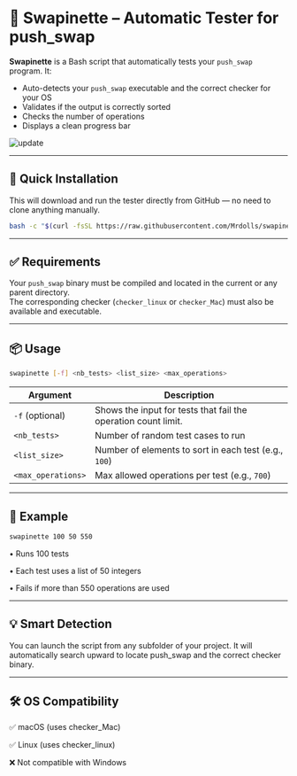 # 🧪 Swapinette – Automatic Tester for push_swap

**Swapinette** is a Bash script that automatically tests your `push_swap` program. It:
- Auto-detects your `push_swap` executable and the correct checker for your OS
- Validates if the output is correctly sorted
- Checks the number of operations
- Displays a clean progress bar

![update](https://github.com/user-attachments/assets/2ae3ac8d-163d-4bf1-b904-e96a2e56385e)

---

## 🚀 Quick Installation
This will download and run the tester directly from GitHub — no need to clone anything manually.
```bash
bash -c "$(curl -fsSL https://raw.githubusercontent.com/Mrdolls/swapinette/refs/heads/main/install.sh)"
```

---

## ✅ Requirements  
Your `push_swap` binary must be compiled and located in the current or any parent directory.  
The corresponding checker (`checker_linux` or `checker_Mac`) must also be available and executable.

---

## 📦 Usage
```bash
swapinette [-f] <nb_tests> <list_size> <max_operations>
```
| Argument           | Description                                                    |
| ------------------ | ---------------------------------------------------------------|
| `-f` (optional)    | Shows the input for tests that fail the operation count limit. |
| `<nb_tests>`       | Number of random test cases to run                             |
| `<list_size>`      | Number of elements to sort in each test (e.g., `100`)          |
| `<max_operations>` | Max allowed operations per test (e.g., `700`)                  |

---

## 🧾 Example
```bash
swapinette 100 50 550
```
• Runs 100 tests

• Each test uses a list of 50 integers

• Fails if more than 550 operations are used

---

## 💡 Smart Detection

You can launch the script from any subfolder of your project. It will automatically search upward to locate push_swap and the correct checker binary.

---

## 🛠 OS Compatibility

✅ macOS (uses checker_Mac)

✅ Linux (uses checker_linux)

❌ Not compatible with Windows
